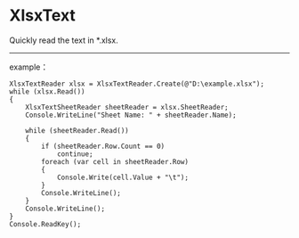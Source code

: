# XlsxText
Quickly read the text in *.xlsx.

----------
example：

    XlsxTextReader xlsx = XlsxTextReader.Create(@"D:\example.xlsx");
    while (xlsx.Read())
    {
        XlsxTextSheetReader sheetReader = xlsx.SheetReader;
        Console.WriteLine("Sheet Name: " + sheetReader.Name);

        while (sheetReader.Read())
        {
            if (sheetReader.Row.Count == 0)
                continue;
            foreach (var cell in sheetReader.Row)
            {
                Console.Write(cell.Value + "\t");
            }
            Console.WriteLine();
        }
        Console.WriteLine();
    }
    Console.ReadKey();
